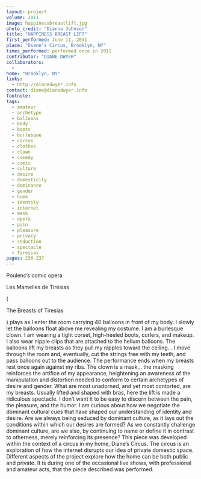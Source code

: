 ```yaml
---
layout: project
volume: 2011
image: happinessbreastlift.jpg
photo_credit: "Dianna Johnson"
title: "HAPPINESS BREAST LIFT"
first_performed: June 11, 2011
place: "Diane’s Circus, Brooklyn, NY"
times_performed: performed once in 2011
contributor: "DIANE DWYER"
collaborators: 
  - 
home: "Brooklyn, NY"
links: 
  - http://dianedwyer.info
contact: diane@dianedwyer.info
footnote: 
tags: 
  - amateur
  - archetype
  - balloons
  - body
  - boots
  - burlesque
  - circus
  - clothes
  - clown
  - comedy
  - comic
  - culture
  - desire
  - domesticity
  - dominance
  - gender
  - home
  - identity
  - internet
  - mask
  - opera
  - pain
  - pleasure
  - privacy
  - seduction
  - spectacle
  - Tiresias
pages: 236-237
---
```


Poulenc’s comic opera 

Les Mamelles de Tirésias

 (

The Breasts of Tiresias

) plays as I enter the room carrying 40 balloons in front of my body. I slowly let the balloons float above me revealing my costume. I am a burlesque clown. I am wearing a tight corset, high-heeled boots, curlers, and makeup. I also wear nipple clips that are attached to the helium balloons. The balloons lift my breasts as they pull my nipples toward the ceiling... I move through the room and, eventually, cut the strings free with my teeth, and pass balloons out to the audience. The performance ends when my breasts rest once again against my ribs. The clown is a mask… the masking reinforces the artifice of my appearance, heightening an awareness of the manipulation and distortion needed to conform to certain archetypes of desire and gender. What are most unadorned, and yet most contorted, are my breasts. Usually lifted and shaped with bras, here the lift is made a ridiculous spectacle. I don’t want it to be easy to discern between the pain, the pleasure, and the humor. I am curious about how we negotiate the dominant cultural cues that have shaped our understanding of identity and desire. Are we always being seduced by dominant culture, as it lays out the conditions within which our desires are formed? As we constantly challenge dominant culture, are we also, by continuing to name or define it in contrast to otherness, merely reinforcing its presence? This piece was developed within the context of a circus in my home, Diane’s Circus. The circus is an exploration of how the internet disrupts our idea of private domestic space. Different aspects of the project explore how the home can be both public and private. It is during one of the occasional live shows, with professional and amateur acts, that the piece described was performed.
